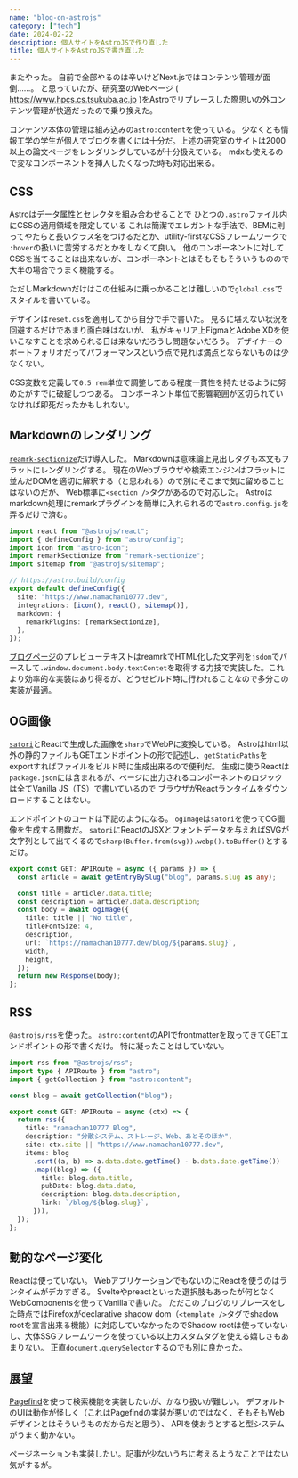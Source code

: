```yaml
---
name: "blog-on-astrojs"
category: ["tech"]
date: 2024-02-22
description: 個人サイトをAstroJSで作り直した
title: 個人サイトをAstroJSで書き直した
---
```


またやった。
自前で全部やるのは辛いけどNext.jsではコンテンツ管理が面倒……。
と思っていたが、研究室のWebページ ( https://www.hpcs.cs.tsukuba.ac.jp )をAstroでリプレースした際思いの外コンテンツ管理が快適だったので乗り換えた。

コンテンツ本体の管理は組み込みの`astro:content`を使っている。
少なくとも情報工学の学生が個人でブログを書くには十分だ。上述の研究室のサイトは2000以上の論文ページをレンダリングしているが十分扱えている。
mdxも使えるので変なコンポーネントを挿入したくなった時も対応出来る。

## CSS

Astroは[データ属性](https://developer.mozilla.org/ja/docs/Learn/HTML/Howto/Use_data_attributes)とセレクタを組み合わせることで
ひとつの`.astro`ファイル内にCSSの適用領域を限定している
これは簡潔でエレガントな手法で、BEMに則ってやたらと長いクラス名をつけるだとか、utility-firstなCSSフレームワークで
`:hover`の扱いに苦労するだとかをしなくて良い。
他のコンポーネントに対してCSSを当てることは出来ないが、コンポーネントとはそもそもそういうものので大半の場合でうまく機能する。

ただしMarkdownだけはこの仕組みに乗っかることは難しいので`global.css`でスタイルを書いている。

デザインは`reset.css`を適用してから自分で手で書いた。
見るに堪えない状況を回避するだけであまり面白味はないが、
私がキャリア上FigmaとAdobe XDを使いこなすことを求められる日は来ないだろうし問題ないだろう。
デザイナーのポートフォリオだってパフォーマンスという点で見れば満点とならないものは少なくない。

CSS変数を定義して`0.5 rem`単位で調整してある程度一貫性を持たせるように努めたがすでに破綻しつつある。
コンポーネント単位で影響範囲が区切られていなければ即死だったかもしれない。

## Markdownのレンダリング

[`reamrk-sectionize`](https://www.npmjs.com/package/remark-sectionize)だけ導入した。
Markdownは意味論上見出しタグも本文もフラットにレンダリングする。
現在のWebブラウザや検索エンジンはフラットに並んだDOMを適切に解釈する（と思われる）ので別にそこまで気に留めることはないのだが、
Web標準に`<section />`タグがあるので対応した。
Astroはmarkdown処理にremarkプラグインを簡単に入れられるので`astro.config.js`を弄るだけで済む。

```typescript
import react from "@astrojs/react";
import { defineConfig } from "astro/config";
import icon from "astro-icon";
import remarkSectionize from "remark-sectionize";
import sitemap from "@astrojs/sitemap";

// https://astro.build/config
export default defineConfig({
  site: "https://www.namachan10777.dev",
  integrations: [icon(), react(), sitemap()],
  markdown: {
    remarkPlugins: [remarkSectionize],
  },
});
```

[ブログページ](/blog/)のプレビューテキストはreamrkでHTML化した文字列を`jsdom`でパースして`.window.document.body.textContet`を取得する力技で実装した。これより効率的な実装はあり得るが、どうせビルド時に行われることなので多分この実装が最適。

## OG画像

[`satori`](https://github.com/vercel/satori)とReactで生成した画像を`sharp`でWebPに変換している。
Astroはhtml以外の静的ファイルもGETエンドポイントの形で記述し、`getStaticPaths`をexportすればファイルをビルド時に生成出来るので便利だ。
生成に使うReactは`package.json`には含まれるが、ページに出力されるコンポーネントのロジックは全てVanilla JS（TS）で書いているので
ブラウザがReactランタイムをダウンロードすることはない。

エンドポイントのコードは下記のようになる。
`ogImage`は`satori`を使ってOG画像を生成する関数だ。
`satori`にReactのJSXとフォントデータを与えればSVGが文字列として出てくるので`sharp(Buffer.from(svg)).webp().toBuffer()`とするだけ。

```typescript
export const GET: APIRoute = async ({ params }) => {
  const article = await getEntryBySlug("blog", params.slug as any);

  const title = article?.data.title;
  const description = article?.data.description;
  const body = await ogImage({
    title: title || "No title",
    titleFontSize: 4,
    description,
    url: `https://namachan10777.dev/blog/${params.slug}`,
    width,
    height,
  });
  return new Response(body);
};
```

## RSS

`@astrojs/rss`を使った。
`astro:content`のAPIでfrontmatterを取ってきてGETエンドポイントの形で書くだけ。
特に凝ったことはしていない。

```typescript
import rss from "@astrojs/rss";
import type { APIRoute } from "astro";
import { getCollection } from "astro:content";

const blog = await getCollection("blog");

export const GET: APIRoute = async (ctx) => {
  return rss({
    title: "namachan10777 Blog",
    description: "分散システム、ストレージ、Web、あとそのほか",
    site: ctx.site || "https://www.namachan10777.dev",
    items: blog
      .sort((a, b) => a.data.date.getTime() - b.data.date.getTime())
      .map((blog) => ({
        title: blog.data.title,
        pubDate: blog.data.date,
        description: blog.data.description,
        link: `/blog/${blog.slug}`,
      })),
  });
};
```

## 動的なページ変化

Reactは使っていない。 WebアプリケーションでもないのにReactを使うのはランタイムがデカすぎる。
Svelteやpreactといった選択肢もあったが何となくWebComponentsを使ってVanillaで書いた。
ただこのブログのリプレースをした時点ではFirefoxがdeclarative shadow dom（`<template />`タグでshadow rootを宣言出来る機能）に対応していなかったのでShadow rootは使っていないし、大体SSGフレームワークを使っている以上カスタムタグを使える嬉しさもあまりない。
正直`document.querySelector`するのでも別に良かった。

## 展望

[Pagefind](https://pagefind.app/)を使って検索機能を実装したいが、かなり扱いが難しい。
デフォルトのUIは動作が怪しく（これはPagefindの実装が悪いのではなく、そもそもWebデザインとはそういうものだからだと思う）、
APIを使おうとすると型システムがうまく動かない。

ページネーションも実装したい。記事が少ないうちに考えるようなことではない気がするが。
